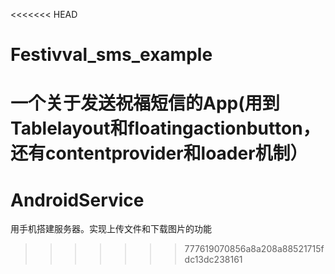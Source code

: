<<<<<<< HEAD
# Festivval_sms_example
一个关于发送祝福短信的App(用到Tablelayout和floatingactionbutton，还有contentprovider和loader机制）
=======
# AndroidService
用手机搭建服务器。实现上传文件和下载图片的功能
>>>>>>> 777619070856a8a208a88521715fdc13dc238161
